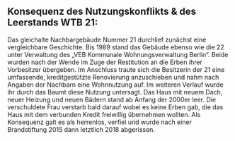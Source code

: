 
## Konsequenz des Nutzungskonflikts & des Leerstands WTB 21:


Das gleichalte Nachbargebäude Nummer 21 durchlief zunächst eine vergleichbare Geschichte. Bis 1989 stand das Gebäude ebenso wie die 22 unter Verwaltung des „VEB Kommunale Wohnungsverwaltung Berlin“. Beide wurden nach der Wende im Zuge der Restitution an die Erben ihrer Vorbesitzer übergeben. Im Anschluss traute sich die Besitzerin der 21 eine umfassende, kreditgestützte Renovierung anzuschieben und nahm nach Angaben der Nachbarn eine Wohnnutzung auf. Im weiteren Verlauf wurde ihr durch das Baumt diese Nutzung untersagt. Das Haus mit neuem Dach, neuer Heizung und neuen Bädern stand ab Anfang der 2000er leer. Die verschuldete Frau verstarb bald darauf wobei es keine Erben gab, die das Haus mit dem verbunden Kredit freiwillig übernehmen wollten. Als Konsequenz galt es als herrenlos, verfiel und wurde nach einer Brandstiftung 2015 dann letztlich 2018 abgerissen. 

